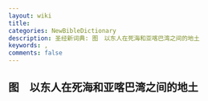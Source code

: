 ```yaml
---
layout: wiki
title: 
categories: NewBibleDictionary
description: 圣经新词典: 图　以东人在死海和亚喀巴湾之间的地土
keywords: , 
comments: false
---
```


## 图　以东人在死海和亚喀巴湾之间的地土












